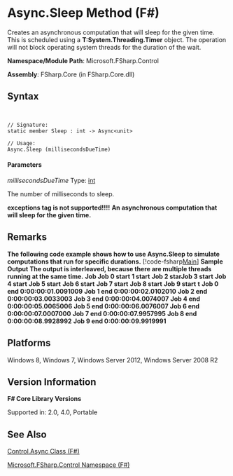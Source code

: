 # Async.Sleep Method (F#)

Creates an asynchronous computation that will sleep for the given time. This is scheduled using a **T:System.Threading.Timer** object. The operation will not block operating system threads for the duration of the wait.

**Namespace/Module Path**: Microsoft.FSharp.Control

**Assembly**: FSharp.Core (in FSharp.Core.dll)


## Syntax


```


// Signature:
static member Sleep : int -> Async<unit>

// Usage:
Async.Sleep (millisecondsDueTime)

```



#### Parameters
*millisecondsDueTime*
Type: [int](http://msdn.microsoft.com/en-us/library/025d5455-3622-4ea5-9573-3ecbd4ee1375)


The number of milliseconds to sleep.



**exceptions tag is not supported!!!!**
**An asynchronous computation that will sleep for the given time.**
## Remarks
**The following code example shows how to use Async.Sleep to simulate computations that run for specific durations.**
[!code-fsharp[Main](snippets/fsasyncapis/snippet6.fs)]
**Sample Output**
**The output is interleaved, because there are multiple threads running at the same time.**
**Job Job 0 start**
**1 start**
**Job 2 starJob 3 start**
**Job 4 start**
**Job 5 start**
**Job 6 start**
**Job 7 start**
**Job 8 start**
**Job 9 start**
**t**
**Job 0 end 0:00:00:01.0091009**
**Job 1 end 0:00:00:02.0102010**
**Job 2 end 0:00:00:03.0033003**
**Job 3 end 0:00:00:04.0074007**
**Job 4 end 0:00:00:05.0065006**
**Job 5 end 0:00:00:06.0076007**
**Job 6 end 0:00:00:07.0007000**
**Job 7 end 0:00:00:07.9957995**
**Job 8 end 0:00:00:08.9928992**
**Job 9 end 0:00:00:09.9919991**
## Platforms
Windows 8, Windows 7, Windows Server 2012, Windows Server 2008 R2


## Version Information
**F# Core Library Versions**

Supported in: 2.0, 4.0, Portable




## See Also
[Control.Async Class &#40;F&#35;&#41;](Control.Async-Class-%28FSharp%29.md)

[Microsoft.FSharp.Control Namespace &#40;F&#35;&#41;](Microsoft.FSharp.Control-Namespace-%28FSharp%29.md)

